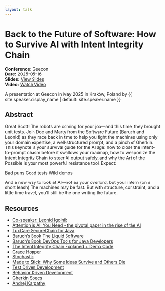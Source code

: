 ```yaml
---
layout: talk
---
```


<!-- Source: https://speaking.jbaru.ch/DVCzoZ/back-to-the-future-of-software-how-to-survive-ai-with-intent-integrity-chain -->
# Back to the Future of Software: How to Survive AI with Intent Integrity Chain

**Conference:** Geecon  
**Date:** 2025-05-16  
**Slides:** [View Slides](https://drive.google.com/file/d/1SCWGBNxBPknvEK6nQKopgbjgjXOl354t/view)  
**Video:** [Watch Video](https://youtu.be/wb2C2ju_xRg)  

A presentation at Geecon in
                    May 2025 in
                    Kraków, Poland by 
                    {{ site.speaker.display_name | default: site.speaker.name }}

## Abstract

Great Scott! The robots are coming for your job—and this time, they brought unit tests. Join Doc and Marty from the Software Future (Baruch and Leonid) as they race back in time to help you fight the machines using only your domain expertise, a well-structured prompt, and a pinch of Gherkin. This keynote is your survival guide for the AI age: how to close the intent-to-prompt chasm before it swallows your roadmap, how to weaponize the Intent Integrity Chain to steer AI output safely, and why the Art of the Possible is your most powerful resistance tool. Expect:

Bad puns
Good tests
Wild demos

And a new way to look at AI—not as your overlord, but your intern (on a short leash) The machines may be fast. But with structure, constraint, and a little time travel, you’ll still be the one writing the future.

## Resources

- [Co-speaker: Leonid Igolnik](https://www.linkedin.com/in/ligolnik/)
- [Attention is All You Need - the pivotal paper in the rise of the AI](https://arxiv.org/pdf/1706.03762)
- [TuxCare SecureChain for Java](https://tuxcare.com/securechain-for-java/)
- [Baruch’s Book The Liquid Software](https://amzn.to/4jXSS3X)
- [Baruch’s Book DevOps Tools for Java Developers](https://amzn.to/4mjQje4)
- [The Intent Integrity Chain Explaned + Demo Code](https://github.com/jbaruch/intent-integrity-chain)
- [Grace Hopper](https://pl.wikipedia.org/wiki/Grace_Hopper)
- [Stochastic](https://en.wikipedia.org/wiki/Stochastic)
- [Made to Stick: Why Some Ideas Survive and Others Die](https://amzn.to/45eNTat)
- [Test Driven Development](https://en.wikipedia.org/wiki/Test-driven_development)
- [Behavior Driven Development](https://en.wikipedia.org/wiki/Behavior-driven_development)
- [Gherkin Specs](https://cucumber.io/docs/gherkin/)
- [Andrej Karpathy](https://karpathy.ai/)
